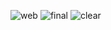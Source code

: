 ![web](https://github.com/user-attachments/assets/7c3adf4c-0a88-47d5-8a5b-7da45f40aaa8)
![final](https://github.com/user-attachments/assets/b92b9a07-a155-4086-bd1a-1123dcdbf795)
![clear](https://github.com/user-attachments/assets/059d0e5d-1145-4de2-8c36-aabf3d74c349)
